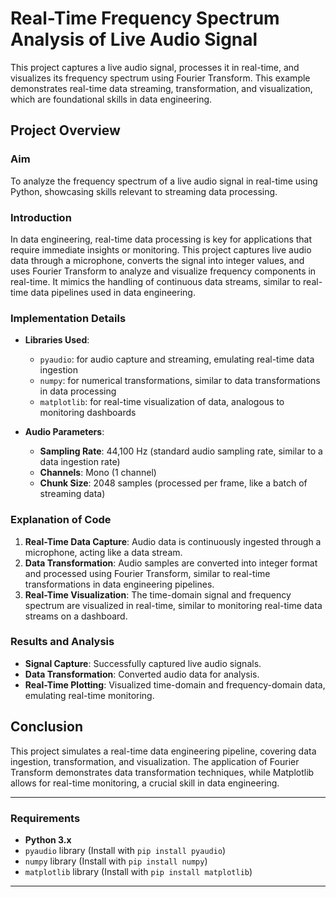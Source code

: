 # Real-Time Frequency Spectrum Analysis of Live Audio Signal

This project captures a live audio signal, processes it in real-time, and visualizes its frequency spectrum using Fourier Transform. This example demonstrates real-time data streaming, transformation, and visualization, which are foundational skills in data engineering.

## Project Overview

### Aim

To analyze the frequency spectrum of a live audio signal in real-time using Python, showcasing skills relevant to streaming data processing.

### Introduction

In data engineering, real-time data processing is key for applications that require immediate insights or monitoring. This project captures live audio data through a microphone, converts the signal into integer values, and uses Fourier Transform to analyze and visualize frequency components in real-time. It mimics the handling of continuous data streams, similar to real-time data pipelines used in data engineering.

### Implementation Details

- **Libraries Used**:
  - `pyaudio`: for audio capture and streaming, emulating real-time data ingestion
  - `numpy`: for numerical transformations, similar to data transformations in data processing
  - `matplotlib`: for real-time visualization of data, analogous to monitoring dashboards

- **Audio Parameters**:
  - **Sampling Rate**: 44,100 Hz (standard audio sampling rate, similar to a data ingestion rate)
  - **Channels**: Mono (1 channel)
  - **Chunk Size**: 2048 samples (processed per frame, like a batch of streaming data)

### Explanation of Code

1. **Real-Time Data Capture**: Audio data is continuously ingested through a microphone, acting like a data stream.
2. **Data Transformation**: Audio samples are converted into integer format and processed using Fourier Transform, similar to real-time transformations in data engineering pipelines.
3. **Real-Time Visualization**: The time-domain signal and frequency spectrum are visualized in real-time, similar to monitoring real-time data streams on a dashboard.

### Results and Analysis

- **Signal Capture**: Successfully captured live audio signals.
- **Data Transformation**: Converted audio data for analysis.
- **Real-Time Plotting**: Visualized time-domain and frequency-domain data, emulating real-time monitoring.

## Conclusion

This project simulates a real-time data engineering pipeline, covering data ingestion, transformation, and visualization. The application of Fourier Transform demonstrates data transformation techniques, while Matplotlib allows for real-time monitoring, a crucial skill in data engineering.

---

### Requirements

- **Python 3.x**
- `pyaudio` library (Install with `pip install pyaudio`)
- `numpy` library (Install with `pip install numpy`)
- `matplotlib` library (Install with `pip install matplotlib`)

---

